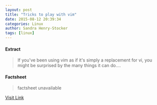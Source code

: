 ```yaml
---
layout: post
title: "Tricks to play with vim"
date: 2015-08-12 20:39:34
categories: Linux
author: Sandra Henry-Stocker
tags: [linux]
---
```



#### Extract
>If you've been using vim as if it's simply a replacement for vi, you might be surprised by the many things it can do....

#### Factsheet
>factsheet unavailable

[Visit Link](http://lxer.com/module/newswire/ext_link.php?rid=217913)


